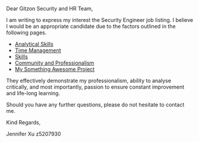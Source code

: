 

Dear Gitzon Security and HR Team,

I am writing to express my interest the Security Engineer job listing. I believe I would be an appropriate candidate due to the factors outlined in the following pages.

* [Analytical Skills](analysis.md) 
* [Time Management](timeManagement.md) 
* [Skills](skills.md) 
* [Community and Professionalism](community.md)
* [My Something Awesome Project](sthAwesome.md) 

They effectively demonstrate my professionalism, ability to analyse critically, and most importantly, passion to ensure constant improvement and life-long learning. 

Should you have any further questions, please do not hesitate to contact me. 

Kind Regards, 

Jennifer Xu 
z5207930 

